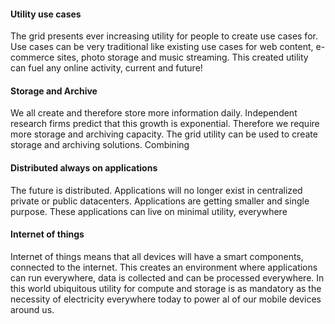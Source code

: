 #### Utility use cases

The grid presents ever increasing utility for people to create use cases for.  Use cases can be very traditional like existing use cases for web content, e-commerce sites, photo storage and music streaming.  This created utility can fuel any online activity, current and future!

#### Storage and Archive
We all create and therefore store more information daily.  Independent research firms predict that this growth is exponential.  Therefore we require more storage and archiving capacity.  The grid utility can be used to create storage and archiving solutions.  Combining

#### Distributed always on applications
The future is distributed.  Applications will no longer exist in centralized private or public datacenters.  Applications are getting smaller and single purpose. These applications can live on minimal utility, everywhere

#### Internet of things
Internet of things means that all devices will have a smart components, connected to the internet.  This creates an environment where applications can run everywhere, data is collected and can be processed everywhere.  In this world ubiquitous utility for compute and storage is as mandatory as the necessity of electricity everywhere today to power al of our mobile devices around us.
